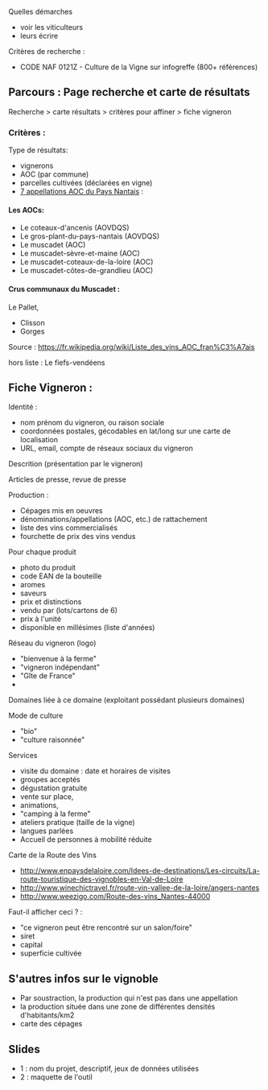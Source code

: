 

Quelles démarches

- voir les viticulteurs
- leurs écrire

Critères de recherche : 

- CODE NAF 0121Z - Culture de la Vigne sur infogreffe (800+ références)

## Parcours : Page recherche et carte de résultats

Recherche > carte résultats > critères pour affiner > fiche vigneron

### Critères : 

Type de résultats:
- vignerons
- AOC (par commune)
- parcelles cultivées (déclarées en vigne)
- [7 appellations AOC du Pays Nantais](https://fr.wikipedia.org/wiki/Vignoble_de_la_vall%C3%A9e_de_la_Loire#Vignobles_nantais) :

#### Les AOCs:

- Le coteaux-d'ancenis (AOVDQS)
- Le gros-plant-du-pays-nantais (AOVDQS)
- Le muscadet (AOC)
- Le muscadet-sèvre-et-maine (AOC)
- Le muscadet-coteaux-de-la-loire (AOC)
- Le muscadet-côtes-de-grandlieu (AOC)

#### Crus communaux du Muscadet : 

Le Pallet, 
- Clisson
- Gorges

Source : https://fr.wikipedia.org/wiki/Liste_des_vins_AOC_fran%C3%A7ais

hors liste : Le fiefs-vendéens

## Fiche Vigneron :

Identité :

- nom prénom du vigneron, ou raison sociale
- coordonnées postales, gécodables en lat/long sur une carte de localisation
- URL, email, compte de réseaux sociaux du vigneron

Descrition (présentation par le vigneron)

Articles de presse, revue de presse

Production : 

- Cépages mis en oeuvres
- dénominations/appellations (AOC, etc.) de rattachement
- liste des vins commercialisés
- fourchette de prix des vins vendus

Pour chaque produit
- photo du produit
- code EAN de la bouteille
- aromes
- saveurs
- prix et distinctions
- vendu par (lots/cartons de 6)
- prix à l'unité
- disponible en millésimes (liste d'années)

Réseau du vigneron (logo)

- "bienvenue à la ferme"
- "vigneron indépendant"
- "Gîte de France"
- 
Domaines liée à ce domaine (exploitant possédant plusieurs domaines)

Mode de culture

- "bio"
- "culture raisonnée"

Services

-  visite du domaine : date et horaires de visites
-  groupes acceptés
-  dégustation gratuite
-  vente sur place,
-  animations,
-  "camping à la ferme"
-  ateliers pratique (taille de la vigne)
-  langues parlées
-  Accueil de personnes à mobilité réduite

Carte de la Route des Vins

- http://www.enpaysdelaloire.com/Idees-de-destinations/Les-circuits/La-route-touristique-des-vignobles-en-Val-de-Loire
- http://www.winechictravel.fr/route-vin-vallee-de-la-loire/angers-nantes
- http://www.weezigo.com/Route-des-vins_Nantes-44000

Faut-il afficher ceci ? :

- "ce vigneron peut être rencontré sur un salon/foire"
- siret
- capital
- superficie cultivée

## S'autres infos sur le vignoble 

- Par soustraction, la production qui n'est pas dans une appellation
- la production située dans une zone de différentes densités d'habitants/km2
- carte des cépages 

## Slides

- 1 : nom du projet, descriptif, jeux de données utilisées
- 2 : maquette de l'outil 


 
